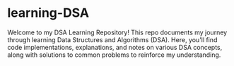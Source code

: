 # learning-DSA
Welcome to my DSA Learning Repository! This repo documents my journey through learning Data Structures and Algorithms (DSA). Here, you'll find code implementations, explanations, and notes on various DSA concepts, along with solutions to common problems to reinforce my understanding.
